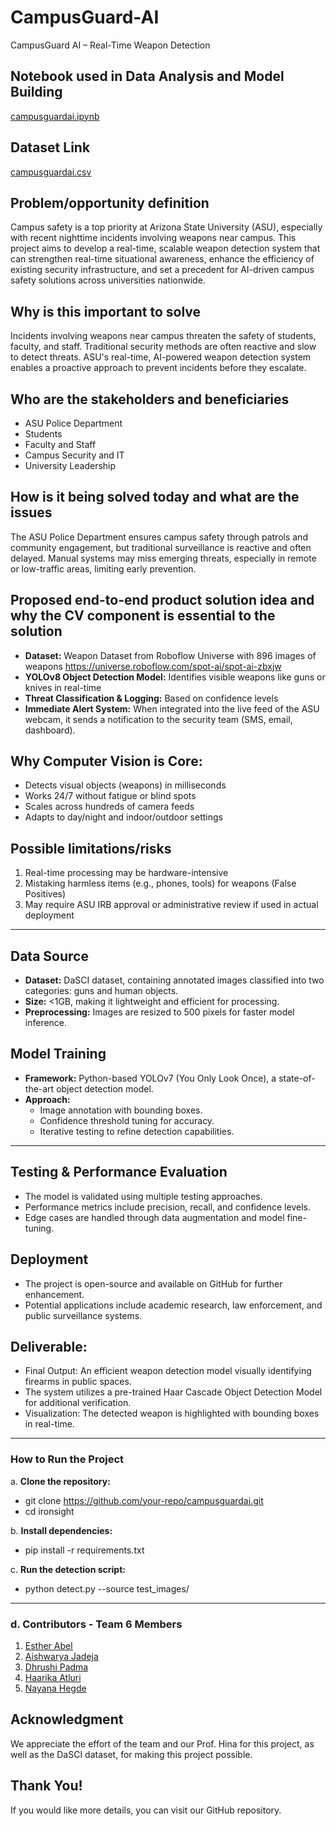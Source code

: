 # CampusGuard-AI
CampusGuard AI – Real-Time Weapon Detection

## Notebook used in Data Analysis and Model Building
[campusguardai.ipynb](https://github.com/AbelEsther/CampusGuard-AI.ipynb)

## Dataset Link
[campusguardai.csv](https://github.com/AbelEsther/CampusGuard-AI.csv)


## **Problem/opportunity definition**
Campus safety is a top priority at Arizona State University (ASU), especially with recent nighttime incidents involving weapons near campus. This project aims to develop a real-time, scalable weapon detection system that can strengthen real-time situational awareness, enhance the efficiency of existing security infrastructure, and set a precedent for AI-driven campus safety solutions across universities nationwide.

## **Why is this important to solve**
Incidents involving weapons near campus threaten the safety of students, faculty, and staff. Traditional security methods are often reactive and slow to detect threats. ASU's real-time, AI-powered weapon detection system enables a proactive approach to prevent incidents before they escalate.

## **Who are the stakeholders and beneficiaries**
- ASU Police Department
- Students
- Faculty and Staff
- Campus Security and IT
- University Leadership

## **How is it being solved today and what are the issues**
The ASU Police Department ensures campus safety through patrols and community engagement, but traditional surveillance is reactive and often delayed. Manual systems may miss emerging threats, especially in remote or low-traffic areas, limiting early prevention.

## **Proposed end-to-end product solution idea and why the CV component is essential to the solution**
-	**Dataset:** Weapon Dataset from Roboflow Universe with 896 images of weapons https://universe.roboflow.com/spot-ai/spot-ai-zbxjw
-	**YOLOv8 Object Detection Model:**  Identifies visible weapons like guns or knives in real-time
-	**Threat Classification & Logging:** Based on confidence levels
-	**Immediate Alert System:**  When integrated into the live feed of the ASU webcam, it sends a notification to the security team (SMS, email, dashboard).

## **Why Computer Vision is Core:**
- Detects visual objects (weapons) in milliseconds
- Works 24/7 without fatigue or blind spots
- Scales across hundreds of camera feeds
- Adapts to day/night and indoor/outdoor settings

## **Possible limitations/risks**
1.	Real-time processing may be hardware-intensive
2.	Mistaking harmless items (e.g., phones, tools) for weapons (False Positives)
3.	May require ASU IRB approval or administrative review if used in actual deployment

---

## **Data Source**
- **Dataset:** DaSCI dataset, containing annotated images classified into two categories: guns and human objects.
- **Size:** <1GB, making it lightweight and efficient for processing.
- **Preprocessing:** Images are resized to 500 pixels for faster model inference.

## **Model Training**
- **Framework:** Python-based YOLOv7 (You Only Look Once), a state-of-the-art object detection model.
- **Approach:**
  - Image annotation with bounding boxes.
  - Confidence threshold tuning for accuracy.
  - Iterative testing to refine detection capabilities.
           
----
## **Testing & Performance Evaluation**
- The model is validated using multiple testing approaches.
-  Performance metrics include precision, recall, and confidence levels.
-  Edge cases are handled through data augmentation and model fine-tuning.

## **Deployment**
- The project is open-source and available on GitHub for further enhancement.
-  Potential applications include academic research, law enforcement, and public surveillance systems.

## **Deliverable**:
- Final Output: An efficient weapon detection model visually identifying firearms in public spaces. 
- The system utilizes a pre-trained Haar Cascade Object Detection Model for additional verification.
- Visualization: The detected weapon is highlighted with bounding boxes in real-time.

---
### **How to Run the Project**
a. **Clone the repository:**
  - git clone https://github.com/your-repo/campusguardai.git
  - cd ironsight
  
b. **Install dependencies:**
   - pip install -r requirements.txt

c. **Run the detection script:**
   - python detect.py --source test_images/

---
### d. **Contributors - Team 6 Members**
1. [Esther Abel](https://www.linkedin.com/in/abelesther/)
2. [Aishwarya Jadeja]()
3. [Dhrushi Padma]()
4. [Haarika Atluri]()
5. [Nayana Hegde]( )

## **Acknowledgment**
We appreciate the effort of the team and our Prof. Hina for this project, as well as the DaSCI dataset, for making this project possible.

**Thank You!**
---
If you would like more details, you can visit our GitHub repository.



